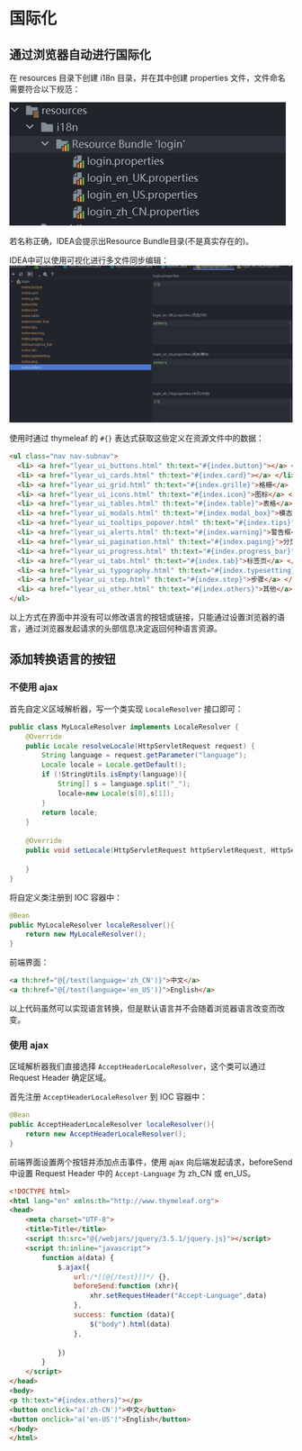 # 国际化

## 通过浏览器自动进行国际化

在 resources 目录下创建 i18n 目录，并在其中创建 properties 文件，文件命名需要符合以下规范：

![国际化配置文件](./images/i18n.jpg)

若名称正确，IDEA会提示出Resource Bundle目录(不是真实存在的)。

IDEA中可以使用可视化进行多文件同步编辑：
![国际化配置文件](./images/国际化配置.jpg)

使用时通过 thymeleaf 的 `#{}` 表达式获取这些定义在资源文件中的数据：

```html
<ul class="nav nav-subnav">
  <li> <a href="lyear_ui_buttons.html" th:text="#{index.button}"></a> </li>
  <li> <a href="lyear_ui_cards.html" th:text="#{index.card}"></a> </li>
  <li> <a href="lyear_ui_grid.html" th:text="#{index.grille}">格栅</a> </li>
  <li> <a href="lyear_ui_icons.html" th:text="#{index.icon}">图标</a> </li>
  <li> <a href="lyear_ui_tables.html" th:text="#{index.table}">表格</a> </li>
  <li> <a href="lyear_ui_modals.html" th:text="#{index.modal_box}">模态框</a> </li>
  <li> <a href="lyear_ui_tooltips_popover.html" th:text="#{index.tips}">提示 / 弹出框</a> </li>
  <li> <a href="lyear_ui_alerts.html" th:text="#{index.warning}">警告框</a> </li>
  <li> <a href="lyear_ui_pagination.html" th:text="#{index.paging}">分页</a> </li>
  <li> <a href="lyear_ui_progress.html" th:text="#{index.progress_bar}">进度条</a> </li>
  <li> <a href="lyear_ui_tabs.html" th:text="#{index.tab}">标签页</a> </li>
  <li> <a href="lyear_ui_typography.html" th:text="#{index.typesetting}">排版</a> </li>
  <li> <a href="lyear_ui_step.html" th:text="#{index.step}">步骤</a> </li>
  <li> <a href="lyear_ui_other.html" th:text="#{index.others}">其他</a> </li>
</ul>
```

以上方式在界面中并没有可以修改语言的按钮或链接，只能通过设置浏览器的语言，通过浏览器发起请求的头部信息决定返回何种语言资源。

## 添加转换语言的按钮

### 不使用 ajax

首先自定义区域解析器，写一个类实现 `LocaleResolver` 接口即可：

```java
public class MyLocaleResolver implements LocaleResolver {
    @Override
    public Locale resolveLocale(HttpServletRequest request) {
        String language = request.getParameter("language");
        Locale locale = Locale.getDefault();
        if (!StringUtils.isEmpty(language)){
            String[] s = language.split("_");
            locale=new Locale(s[0],s[1]);
        }
        return locale;
    }

    @Override
    public void setLocale(HttpServletRequest httpServletRequest, HttpServletResponse httpServletResponse, Locale locale) {

    }
}
```

将自定义类注册到 IOC 容器中：

```java
@Bean
public MyLocaleResolver localeResolver(){
    return new MyLocaleResolver();
}
```

前端界面：

```html
<a th:href="@{/test(language='zh_CN')}">中文</a>
<a th:href="@{/test(language='en_US')}">English</a>
```

以上代码虽然可以实现语言转换，但是默认语言并不会随着浏览器语言改变而改变。

### 使用 ajax

区域解析器我们直接选择 `AcceptHeaderLocaleResolver`，这个类可以通过 Request Header 确定区域。

首先注册 `AcceptHeaderLocaleResolver` 到 IOC 容器中：

```java
@Bean
public AcceptHeaderLocaleResolver localeResolver(){
    return new AcceptHeaderLocaleResolver();
}
```

前端界面设置两个按钮并添加点击事件，使用 ajax 向后端发起请求，beforeSend 中设置 Request Header 中的 `Accept-Language` 为 zh_CN 或 en_US。

```html
<!DOCTYPE html>
<html lang="en" xmlns:th="http://www.thymeleaf.org">
<head>
    <meta charset="UTF-8">
    <title>Title</title>
    <script th:src="@{/webjars/jquery/3.5.1/jquery.js}"></script>
    <script th:inline="javascript">
        function a(data) {
            $.ajax({
                url:/*[[@{/test}]]*/ {},
                beforeSend:function (xhr){
                    xhr.setRequestHeader("Accept-Language",data)
                },
                success: function (data){
                    $("body").html(data)
                },

            })
        }
    </script>
</head>
<body>
<p th:text="#{index.others}"></p>
<button onclick="a('zh-CN')">中文</button>
<button onclick="a('en-US')">English</button>
</body>
</html>
```
